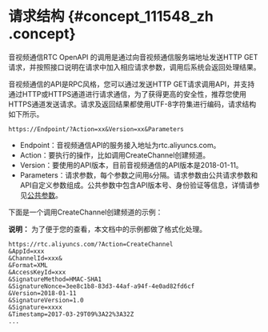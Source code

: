 # 请求结构 {#concept_111548_zh .concept}

音视频通信RTC OpenAPI 的调用是通过向音视频通信服务端地址发送HTTP GET请求，并按照接口说明在请求中加入相应请求参数，调用后系统会返回处理结果。

音视频通信的API是RPC风格，您可以通过发送HTTP GET请求调用API，并支持通过HTTP或HTTPS通道进行请求通信，为了获得更高的安全性，推荐您使用HTTPS通道发送请求。请求及返回结果都使用UTF-8字符集进行编码，请求结构如下所示。

``` {#codeblock_lxc_7r0_1bf}
https://Endpoint/?Action=xx&Version=xx&Parameters
```

-   Endpoint：音视频通信API的服务接入地址为rtc.aliyuncs.com。
-   Action：要执行的操作，比如调用CreateChannel创建频道。
-   Version：要使用的API版本，目前音视频通信的API版本是2018-01-11。
-   Parameters：请求参数，每个参数之间用`&`分隔。请求参数由公共请求参数和API自定义参数组成。公共参数中包含API版本号、身份验证等信息，详情请参见[公共参数](cn.zh-CN/API参考/调用方式/公共参数.md#)。

下面是一个调用CreateChannel创建频道的示例：

**说明：** 为了便于您的查看，本文档中的示例都做了格式化处理。

``` {#codeblock_874_s4g_sob}
https://rtc.aliyuncs.com/?Action=CreateChannel
&AppId=xxx
&ChannelId=xxx&
&Format=XML
&AccessKeyId=xxx
&SignatureMethod=HMAC-SHA1
&SignatureNonce=3ee8c1b8-83d3-44af-a94f-4e0ad82fd6cf
&Version=2018-01-11
&SignatureVersion=1.0
&Signature=xxxx
&Timestamp=2017-03-29T09%3A22%3A32Z  
...
```

